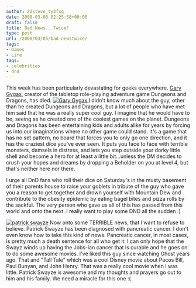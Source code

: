 ```yaml
---
author: 2dsteve_ty3fxq
date: 2008-03-06 02:25:58+00:00
draft: false
title: Bad News...Twice!
type: post
url: /2008/03/05/bad-newstwice/
tags:
- Games
- Life
tags:
- celebrities
- dnd
---
```


This week has been particularly devastating for geeks everywhere. [Gary Gygax](http://en.wikipedia.org/wiki/Gary_Gygax), creator of the tabletop role-playing adventure game Dungeons and Dragons, has died. [![Gary Gygax](http://www.bitsandbinary.com/wp-content/uploads/2008/03/450px-gary_gygax_gen_con_2007.thumbnail.JPG)
](http://www.bitsandbinary.com/wp-content/uploads/2008/03/450px-gary_gygax_gen_con_2007.JPG)I didn't know much about the guy, other than he created Dungeons and Dragons, but a lot of people who have met him said that he was a really super cool guy. I imagine that he would have to be, seeing as he created one of the coolest games on the planet. Dungeons and Dragons has been entertaining kids and adults alike for years by forcing us into our imaginations where no other game could stand. It's a game that has no set pattern, no board that forces you to only go one direction, and it has the craziest dice you've ever seen. It puts you face to face with terrible monsters, damsels in distress, and lets you step outside your dorky little shell and become a hero for at least a little bit...unless the DM decides to crush your hopes and dreams by dropping a Beholder on you at level 4, but that's neither here nor there.

I urge all DnD fans who roll their dice on Saturday's in the musty basement of their parents house to raise your goblets in tribute of the guy who gave you a reason to get together and drown yourself with Mountain Dew and contribute to the obesity epidemic by eating bagel bites and pizza rolls by the sackful. The very person who gave us all of this has passed from this world and onto the next. I really want to play some DND all the sudden :)

[![patrick swayze](http://www.bitsandbinary.com/wp-content/uploads/2008/03/patrick_swayze240.thumbnail.jpg)
](http://www.bitsandbinary.com/wp-content/uploads/2008/03/patrick_swayze240.jpg)Now onto some TERRIBLE news, that I want to refuse to believe. Patrick Swayze has been diagnosed with pancreatic cancer. I don't even know how to take this kind of news. Pancreatic cancer, in most cases, is pretty much a death sentence for all who get it. I can only hope that the Swayz winds up having the Jobs-ian cancer that is curable and he goes on to do some awesome movies. I've liked this guy since watching Ghost years ago. That and "Tall Tale" which was a cool Disney movie about Pecos Bill, Paul Bunyan, and John Henry. That was a really cool movie when I was little. Patrick Swayze is awesome and my thoughts and prayers go out to him and his family. We need a miracle for this one :(
